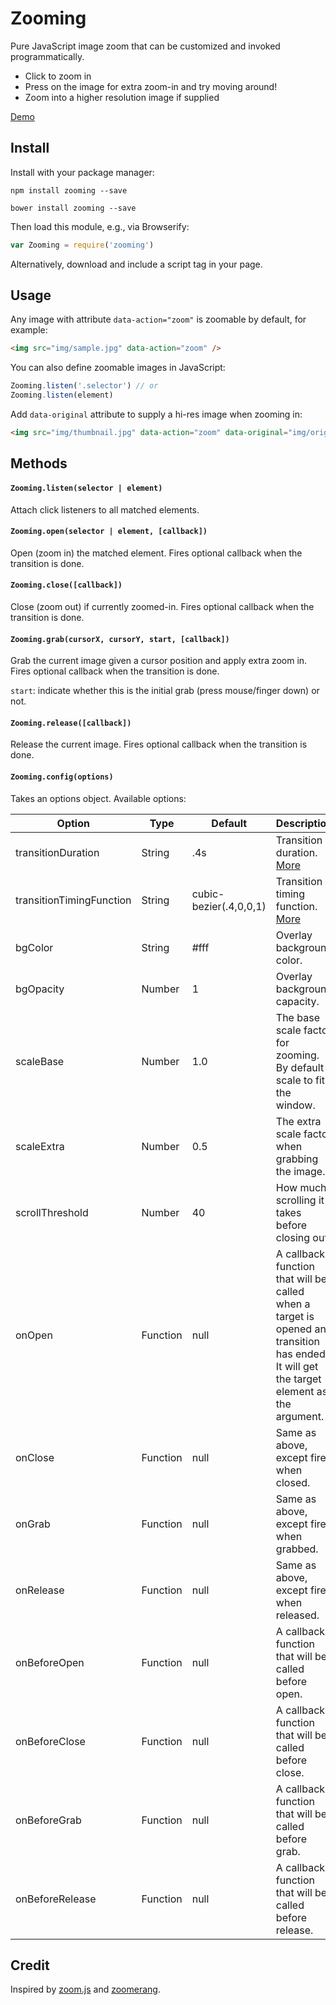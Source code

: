 # Zooming

Pure JavaScript image zoom that can be customized and invoked programmatically.

- Click to zoom in
- Press on the image for extra zoom-in and try moving around!
- Zoom into a higher resolution image if supplied

[Demo](http://desmonding.me/zooming/)

## Install

Install with your package manager:

`npm install zooming --save`

`bower install zooming --save`

Then load this module, e.g., via Browserify:

```javascript
var Zooming = require('zooming')
```

Alternatively, download and include a script tag in your page.

## Usage

Any image with attribute `data-action="zoom"` is zoomable by default, for example:

```html
<img src="img/sample.jpg" data-action="zoom" />
```

You can also define zoomable images in JavaScript:

```javascript
Zooming.listen('.selector') // or
Zooming.listen(element)
```

Add `data-original` attribute to supply a hi-res image when zooming in:

```html
<img src="img/thumbnail.jpg" data-action="zoom" data-original="img/original.jpg" />
```

## Methods

#### `Zooming.listen(selector | element)`

Attach click listeners to all matched elements.

#### `Zooming.open(selector | element, [callback])`

Open (zoom in) the matched element. Fires optional callback when the transition is done.

#### `Zooming.close([callback])`

Close (zoom out) if currently zoomed-in. Fires optional callback when the transition is done.

#### `Zooming.grab(cursorX, cursorY, start, [callback])`

Grab the current image given a cursor position and apply extra zoom in. Fires optional callback when the transition is done.

`start`: indicate whether this is the initial grab (press mouse/finger down) or not.

#### `Zooming.release([callback])`

Release the current image. Fires optional callback when the transition is done.

#### `Zooming.config(options)`

Takes an options object. Available options:

| Option                   | Type     | Default                 | Description |
| ---                      | ---      | ----                    | ---         |
| transitionDuration       | String   | .4s                     | Transition duration. [More](https://developer.mozilla.org/en-US/docs/Web/CSS/transition-duration) |
| transitionTimingFunction | String   | cubic-bezier(.4,0,0,1)  | Transition timing function. [More](https://developer.mozilla.org/en-US/docs/Web/CSS/single-transition-timing-function) |
| bgColor                  | String   | #fff                    | Overlay background color. |
| bgOpacity                | Number   | 1                       | Overlay background capacity. |
| scaleBase                | Number   | 1.0                     | The base scale factor for zooming. By default scale to fit the window. |
| scaleExtra               | Number   | 0.5                     | The extra scale factor when grabbing the image. |
| scrollThreshold          | Number   | 40                      | How much scrolling it takes before closing out. |
| onOpen                   | Function | null                    | A callback function that will be called when a target is opened and transition has ended. It will get the target element as the argument. |
| onClose                  | Function | null                    | Same as above, except fired when closed. |
| onGrab                   | Function | null                    | Same as above, except fired when grabbed. |
| onRelease                | Function | null                    | Same as above, except fired when released. |
| onBeforeOpen             | Function | null                    | A callback function that will be called before open. |
| onBeforeClose            | Function | null                    | A callback function that will be called before close. |
| onBeforeGrab             | Function | null                    | A callback function that will be called before grab. |
| onBeforeRelease          | Function | null                    | A callback function that will be called before release. |

## Credit

Inspired by [zoom.js](https://github.com/fat/zoom.js) and [zoomerang](https://github.com/yyx990803/zoomerang).
